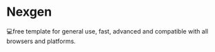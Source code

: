 # Nexgen
💻free template for general use, fast, advanced and compatible with all browsers and platforms.
